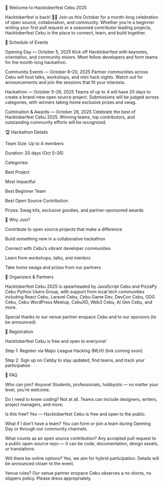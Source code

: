 🎉 Welcome to Hacktoberfest Cebu 2025

Hacktoberfest is back! 💛🦖
Join us this October for a month-long celebration of open source, collaboration, and community. Whether you’re a beginner writing your first pull request or a seasoned contributor leading projects, Hacktoberfest Cebu is the place to connect, learn, and build together.

📅 Schedule of Events

Opening Day — October 5, 2025
Kick off Hacktoberfest with keynotes, orientation, and community mixers. Meet fellow developers and form teams for the month-long hackathon.

Community Events — October 6–20, 2025
Partner communities across Cebu will host talks, workshops, and mini hack nights. Watch out for announcements and join the sessions that fit your interests.

Hackathon — October 5–26, 2025
Teams of up to 4 will have 20 days to create a brand-new open source project. Submissions will be judged across categories, with winners taking home exclusive prizes and swag.

Culmination & Awards — October 26, 2025
Celebrate the best of Hacktoberfest Cebu 2025. Winning teams, top contributors, and outstanding community efforts will be recognized.

🏆 Hackathon Details

Team Size: Up to 4 members

Duration: 20 days (Oct 5–26)

Categories:

Best Project

Most Impactful

Best Beginner Team

Best Open Source Contribution

Prizes: Swag kits, exclusive goodies, and partner-sponsored awards

🙌 Why Join?

Contribute to open source projects that make a difference

Build something new in a collaborative hackathon

Connect with Cebu’s vibrant developer communities

Learn from workshops, talks, and mentors

Take home swags and prizes from our partners

🤝 Organizers & Partners

Hacktoberfest Cebu 2025 is spearheaded by JavaScript Cebu and PizzaPy Cebu Python Users Group, with support from local tech communities including React Cebu, Laravel Cebu, Cebu Game Dev, DevCon Cebu, GDG Cebu, Cebu WordPress Meetup, CebuXD, Web3 Cebu, AI Gen Cebu, and more.

Special thanks to our venue partner enspace Cebu and to our sponsors (to be announced).

📝 Registration

Hacktoberfest Cebu is free and open to everyone!

Step 1: Register via Major League Hacking (MLH)
(link coming soon)

Step 2: Sign up on Cebby
to stay updated, find teams, and track your participation

🙋 FAQ

Who can join?
Anyone! Students, professionals, hobbyists — no matter your level, you’re welcome.

Do I need to know coding?
Not at all. Teams can include designers, writers, project managers, and more.

Is this free?
Yes — Hacktoberfest Cebu is free and open to the public.

What if I don’t have a team?
You can form or join a team during Opening Day or through our community channels.

What counts as an open source contribution?
Any accepted pull request to a public open-source repo — it can be code, documentation, design assets, or translations.

Will there be online options?
Yes, we aim for hybrid participation. Details will be announced closer to the event.

Venue rules?
Our venue partner enspace Cebu observes a no shorts, no slippers policy. Please dress appropriately.
